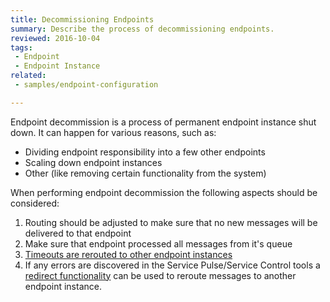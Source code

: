```yaml
---
title: Decommissioning Endpoints
summary: Describe the process of decommissioning endpoints.
reviewed: 2016-10-04
tags:
 - Endpoint
 - Endpoint Instance
related:
 - samples/endpoint-configuration

---
```


Endpoint decommission is a process of permanent endpoint instance shut down. It can happen for various reasons, such as:

 * Dividing endpoint responsibility into a few other endpoints
 * Scaling down endpoint instances
 * Other (like removing certain functionality from the system)

When performing endpoint decommission the following aspects should be considered:

 1. Routing should be adjusted to make sure that no new messages will be delivered to that endpoint
 1. Make sure that endpoint processed all messages from it's queue
 1. [Timeouts are rerouted to other endpoint instances](/nservicebus/ravendb/reroute-existing-timeouts.md)
 1. If any errors are discovered in the Service Pulse/Service Control tools a [redirect functionality](/servicepulse/redirect.md) can be used to reroute messages to another endpoint instance.